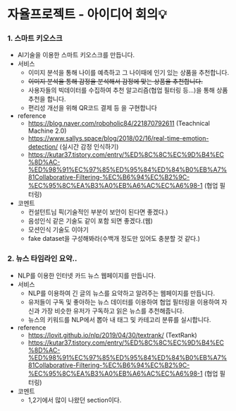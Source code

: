# 자율프로젝트 - 아이디어 회의:bulb:

### 1. 스마트 키오스크 

- AI기술을 이용한 스마트 키오스크를 만듭니다.
- 서비스
  - 이미지 분석을 통해 나이를 예측하고 그 나이때에 인기 있는 상품을 추천합니다.
  - ~~이미지 분석을 통해 감정을 분석해서 감정에 맞는 상품을 추천합니다.~~
  - 사용자들의 빅데이터를 수집하여 추천 알고리즘(협업 필터링 등...)을 통해 상품 추천을 합니다.
  - 편리성 개선을 위해 QR코드 결제 등 을 구현합니다
- reference
  - https://blog.naver.com/roboholic84/221870792611 (Teachnical Machine 2.0)
  - https://www.sallys.space/blog/2018/02/16/real-time-emotion-detection/ (실시간 감정 인식하기)
  - https://kutar37.tistory.com/entry/%ED%8C%8C%EC%9D%B4%EC%8D%AC-%ED%98%91%EC%97%85%ED%95%84%ED%84%B0%EB%A7%81Collaborative-Filtering-%EC%B6%94%EC%B2%9C-%EC%95%8C%EA%B3%A0%EB%A6%AC%EC%A6%98-1 (협업 필터링)
- 코멘트
  - 컨설턴트님 픽(기술적인 부분이 보안이 된다면 좋겠다.)
  - 음성인식 같은 기술도 같이 포함 되면 좋겠다.(웹)
  - 모션인식 기술도 이야기
  - fake dataset을 구성해봐라(수백개 정도만 있어도 충분할 것 같다.)

### 2. 뉴스 타임라인 요약..

- NLP를 이용한 인터넷 카드 뉴스 웹페이지를 만듭니다.
- 서비스
  - NLP를 이용하여 긴 글의 뉴스를 요약하고 알려주는 웹페이지를 만듭니다.
  - 유저들이 구독 및 좋아하는 뉴스 데이터를 이용하여 협업 필터링을 이용하여 자신과 가장 비슷한 유저가 구독하고 읽은 뉴스를 추천해줍니다.
  - 뉴스의 키워드를 NLP에서 뽑아 내 태그 및 카테고리 분류를 실시합니다.
- reference
  - https://lovit.github.io/nlp/2019/04/30/textrank/ (TextRank)
  - https://kutar37.tistory.com/entry/%ED%8C%8C%EC%9D%B4%EC%8D%AC-%ED%98%91%EC%97%85%ED%95%84%ED%84%B0%EB%A7%81Collaborative-Filtering-%EC%B6%94%EC%B2%9C-%EC%95%8C%EA%B3%A0%EB%A6%AC%EC%A6%98-1 (협업 필터링)
- 코멘트
  - 1,2기에서 많이 나왔던 section이다.